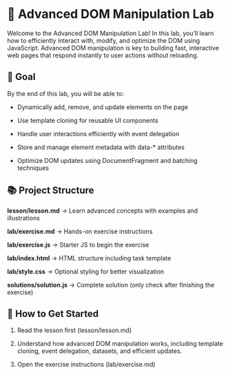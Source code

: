 # 🌟 Advanced DOM Manipulation Lab

Welcome to the Advanced DOM Manipulation Lab!
In this lab, you’ll learn how to efficiently interact with, modify, and optimize the DOM using JavaScript.
Advanced DOM manipulation is key to building fast, interactive web pages that respond instantly to user actions without reloading.

## 🎯 Goal

By the end of this lab, you will be able to:

- Dynamically add, remove, and update elements on the page

- Use template cloning for reusable UI components

- Handle user interactions efficiently with event delegation

- Store and manage element metadata with data-* attributes

- Optimize DOM updates using DocumentFragment and batching techniques

## 📚 Project Structure

**lesson/lesson.md** → Learn advanced concepts with examples and illustrations

**lab/exercise.md** → Hands-on exercise instructions

**lab/exercise.js** → Starter JS to begin the exercise

**lab/index.html** → HTML structure including task template

**lab/style.css** → Optional styling for better visualization

**solutions/solution.js** → Complete solution (only check after finishing the exercise)

## 🚀 How to Get Started

1. Read the lesson first (lesson/lesson.md)

2. Understand how advanced DOM manipulation works, including template cloning, event delegation, datasets, and efficient updates.

3. Open the exercise instructions (lab/exercise.md)
